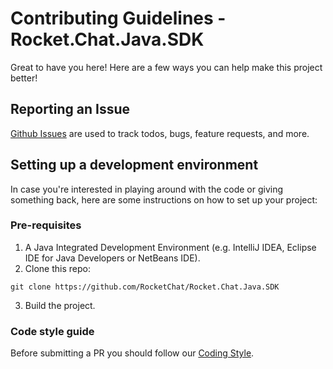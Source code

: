 # Contributing Guidelines - Rocket.Chat.Java.SDK

Great to have you here! Here are a few ways you can help make this project better!

## Reporting an Issue

[Github Issues](https://github.com/RocketChat/Rocket.Chat.Java.SDK/issues) are used to track todos, bugs, feature requests, and more.

## Setting up a development environment
In case you're interested in playing around with the code or giving something back, here are some instructions on how to set up your project:

### Pre-requisites
1. A Java Integrated Development Environment (e.g. IntelliJ IDEA, Eclipse IDE for Java Developers or NetBeans IDE).
2. Clone this repo:
```
git clone https://github.com/RocketChat/Rocket.Chat.Java.SDK
```
3. Build the project.

### Code style guide

Before submitting a PR you should follow our [Coding Style](https://github.com/RocketChat/Rocket.Chat.Java.SDK/blob/develop/CODING_STYLE.md).
